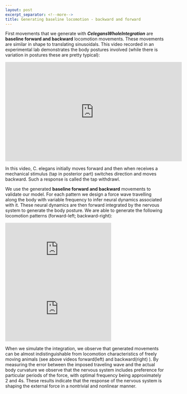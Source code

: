 ```yaml
---
layout: post
excerpt_separator: <!--more-->
title: Generating baseline locomotion - backward and forward
---
```



First movements that we generate with **_CelegansWholeIntegration_** are **baseline forward and backward** locomotion movements. These movements are similar in shape to translating sinusoidals. This video recorded in an experimental lab demonstrates the body postures involved (while there is variation in postures these are pretty typical):  

<iframe width="560" height="315" src="https://www.youtube.com/embed/olrkWpCqVCE" frameborder="0" allow="accelerometer; autoplay; encrypted-media; gyroscope; picture-in-picture" allowfullscreen></iframe>

In this video, C. elegans initially moves forward and then when receives a mechanical stimulus (tap in posterior part) switches direction and moves backward. Such a response is called the tap withdrawl.  

We use the generated **baseline forward and backward** movements to validate our model. For each pattern we design a force wave travelling along the body with variable frequency to infer neural dynamics associated with it. These neural dynamics are then forward integrated by the nervous system to generate the body posture. We are able to generate the following locomotion patterns (forward-left; backward-right): 

<iframe width="336" height="188" src="https://www.youtube.com/embed/UPrO7GtezbM" frameborder="0" allow="accelerometer; autoplay; encrypted-media; gyroscope; picture-in-picture" allowfullscreen></iframe>   <iframe width="336" height="188" src="https://www.youtube.com/embed/cilgztffR7w" frameborder="0" allow="accelerometer; autoplay; encrypted-media; gyroscope; picture-in-picture" allowfullscreen></iframe>  

When we simulate the integration, we observe that generated movements can be almost indistinguishable from locomotion characteristics of freely moving animals (see above videos forward(left) and backward(right) ). By measuring the error between the imposed traveling wave and the actual body curvature we observe that the nervous system includes preference for particular periods of the force, with optimal frequency being approximately 2 and 4s. These results indicate that the response of the nervous system is shaping the external force in a nontrivial and nonlinear manner. 

<!--more-->
